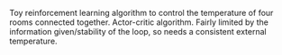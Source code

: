 Toy reinforcement learning algorithm to control the temperature of four rooms connected together. Actor-critic algorithm. Fairly limited by the information given/stability of the loop, so needs a consistent external temperature.
